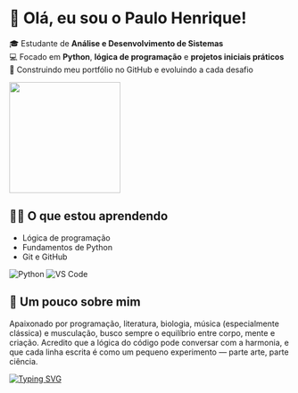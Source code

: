 # 👋 Olá, eu sou o Paulo Henrique!

🎓 Estudante de **Análise e Desenvolvimento de Sistemas**  
💻 Focado em **Python**, **lógica de programação** e **projetos iniciais práticos**  
🚀 Construindo meu portfólio no GitHub e evoluindo a cada desafio  

<img src="https://media.giphy.com/media/13HgwGsXF0aiGY/giphy.gif" width="199">


## 👨‍💻 O que estou aprendendo
- Lógica de programação  
- Fundamentos de Python  
- Git e GitHub  

![Python](https://img.shields.io/badge/Python-3776AB?style=for-the-badge&logo=python&logoColor=white)
![VS Code](https://img.shields.io/badge/Editor-VS%20Code-blue?style=for-the-badge&logo=visualstudiocode)


## 🧠 Um pouco sobre mim
Apaixonado por programação, literatura, biologia, música (especialmente clássica) e musculação, busco sempre o equilíbrio entre corpo, mente e criação.
Acredito que a lógica do código pode conversar com a harmonia, e que cada linha escrita é como um pequeno experimento — parte arte, parte ciência.

[![Typing SVG](https://readme-typing-svg.herokuapp.com?size=25&duration=3000&color=00F700&center=true&vCenter=true&lines=Olá!+Sou+Paulo+Henrique;Estudante+de+ADS;Apaixonado+por+Python+🐍)](https://git.io/typing-svg)

